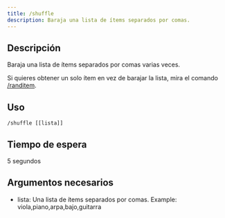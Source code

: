 ```yaml
---
title: /shuffle
description: Baraja una lista de ítems separados por comas.
---
```


## Descripción
Baraja una lista de ítems separados por comas varias veces.

Si quieres obtener un solo ítem en vez de barajar la lista, mira el comando [/randitem](/es/commands/random/randitem).

## Uso

`/shuffle [[lista]]`

## Tiempo de espera

5 segundos

## Argumentos necesarios

- lista: Una lista de ítems separados por comas. Example: viola,piano,arpa,bajo,guitarra

